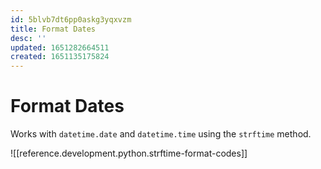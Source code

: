 ```yaml
---
id: 5blvb7dt6pp0askg3yqxvzm
title: Format Dates
desc: ''
updated: 1651282664511
created: 1651135175824
---
```


# Format Dates

Works with `datetime.date` and `datetime.time` using the `strftime` method.

![[reference.development.python.strftime-format-codes]]
